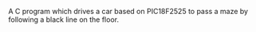   A C program which drives a car based on PIC18F2525 to pass a maze by following a black line on the floor.

